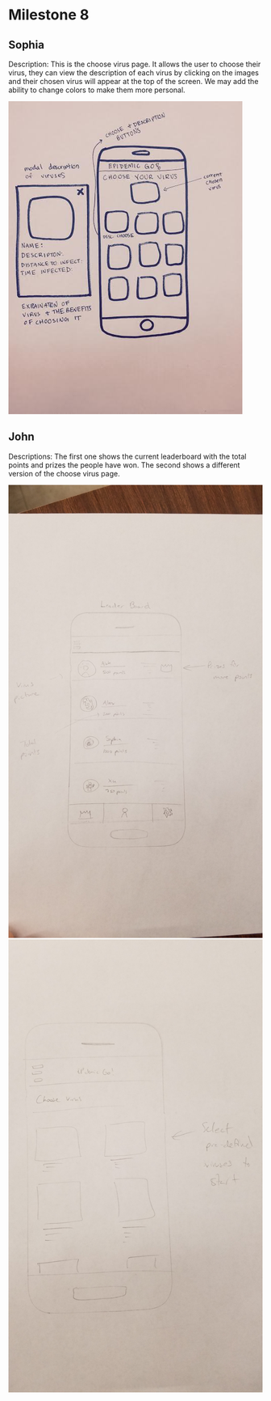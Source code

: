 # Milestone 8

## Sophia
Description: This is the choose virus page. It allows the user to choose their virus, they can view the description of each
virus by clicking on the images and their chosen virus will appear at the top of the screen. We may add the 
ability to change colors to make them more personal.

![ScreenGrab](https://raw.githubusercontent.com/johnpallag/MashedPotatoRacoons/master/prototypes/A8_SKL.jpg)

## John
Descriptions: The first one shows the current leaderboard with the total points and prizes the people have won.  The second shows a different version of the choose virus page.

![ScreenGrab](https://raw.githubusercontent.com/johnpallag/MashedPotatoRacoons/master/prototypes/20170508_142230.jpg)
![ScreenGrab](https://raw.githubusercontent.com/johnpallag/MashedPotatoRacoons/master/prototypes/20170508_142220.jpg)
